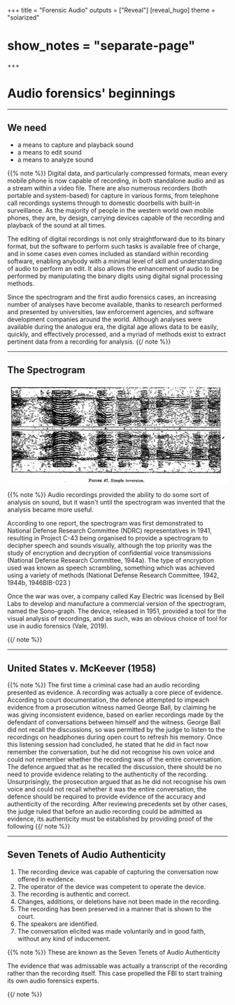 +++
title = "Forensic Audio"
outputs = ["Reveal"]
[reveal_hugo]
theme = "solarized"
# show_notes = "separate-page"
+++

# Audio forensics' beginnings

---

## We need

* a means to capture and playback sound
* a means to edit sound
* a means to analyze sound

{{% note %}}
Digital data, and particularly compressed formats, mean every mobile phone is now capable of recording, in both standalone audio and as a stream within a video file. There are also numerous recorders (both portable and system-based) for capture in various forms, from telephone call recordings systems through to domestic doorbells with built-in surveillance. As the majority of people in the western world own mobile phones, they are, by design, carrying devices capable of the recording and playback of the sound at all times.

The editing of digital recordings is not only straightforward due to its binary format, but the software to perform such tasks is available free of charge, and in some cases even comes included as standard within recording software, enabling anybody with a minimal level of skill and understanding of audio to perform an edit. It also allows the enhancement of audio to be performed by manipulating the binary digits using digital signal processing methods.

Since the spectrogram and the first audio forensics cases, an increasing number of analyses have become available, thanks to research performed and presented by universities, law enforcement agencies, and software development companies around the world. Although analyses were available during the analogue era, the digital age allows data to be easily, quickly, and effectively processed, and a myriad of methods exist to extract pertinent data from a recording for analysis.
{{/ note %}}

---

## The Spectrogram 

![](early-spectrogram.png)

{{% note %}}
Audio recordings provided the ability to do some sort of analysis on sound, but it wasn't until the spectrogram was invented that the analysis became more useful. 

 According to one report, the spectrogram was first demonstrated to National Defense Research Committee (NDRC) representatives in 1941, resulting in Project C-43 being organised to provide a spectrogram to decipher speech and sounds visually, although the top priority was the study of encryption and decryption of confidential voice transmissions (National Defense Research Committee, 1944a). The type of encryption used was known as speech scrambling, something which was achieved using a variety of methods (National Defense Research Committee, 1942, 1944b, 1946BIB-023 )

Once the war was over, a company called Kay Electric was licensed by Bell Labs to develop and manufacture a commercial version of the spectrogram, named the Sono-graph. The device, released in 1951, provided a tool for the visual analysis of recordings, and as such, was an obvious choice of tool for use in audio forensics (Vale, 2019).

{{/ note %}}

---

## United States v. McKeever (1958)

{{% note %}}
The first time a criminal case had an audio recording presented as evidence. A recording was actually a core piece of evidence.  According to court documentation, the defence attempted to impeach evidence from a prosecution witness named George Ball, by claiming he was giving inconsistent evidence, based on earlier recordings made by the defendant of conversations between himself and the witness. George Ball did not recall the discussions, so was permitted by the judge to listen to the recordings on headphones during open court to refresh his memory. Once this listening session had concluded, he stated that he did in fact now remember the conversation, but he did not recognise his own voice and could not remember whether the recording was of the entire conversation. The defence argued that as he recalled the discussion, there should be no need to provide evidence relating to the authenticity of the recording. Unsurprisingly, the prosecution argued that as he did not recognise his own voice and could not recall whether it was the entire conversation, the defence should be required to provide evidence of the accuracy and authenticity of the recording. After reviewing precedents set by other cases, the judge ruled that before an audio recording could be admitted as evidence, its authenticity must be established by providing proof of the following
{{/ note %}}

---

## Seven Tenets of Audio Authenticity 

1. The recording device was capable of capturing the conversation now offered in evidence. 
2. The operator of the device was competent to operate the device. 
3. The recording is authentic and correct.
4. Changes, additions, or deletions have not been made in the recording.
5. The recording has been preserved in a manner that is shown to the court.
6. The speakers are identified.
7. The conversation elicited was made voluntarily and in good faith, without any kind of inducement.

{{% note %}}
These are known as the Seven Tenets of Audio Authenticity 

The evidence that was admissable was actually a transcript of the recording rather than the recording itself. This case propelled the FBI to start training its own audio forensics experts. 

{{/ note %}}
